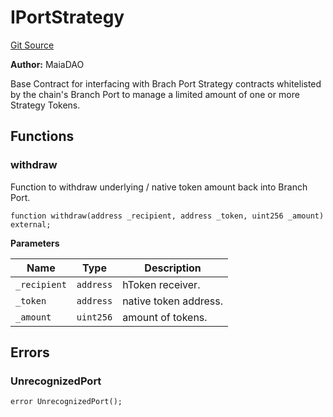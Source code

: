 # IPortStrategy
[Git Source](https://github.com/Maia-DAO/test-env-V2/blob/84b5f9e8695c91ddb02f27bb3dfb1c652f55ced4/ulysses-omnichain/interfaces/IPortStrategy.sol)

**Author:**
MaiaDAO

Base Contract for interfacing with Brach Port Strategy contracts
whitelisted by the chain's Branch Port to manage a limited amount
of one or more Strategy Tokens.


## Functions
### withdraw

Function to withdraw underlying / native token amount back into Branch Port.


```solidity
function withdraw(address _recipient, address _token, uint256 _amount) external;
```
**Parameters**

|Name|Type|Description|
|----|----|-----------|
|`_recipient`|`address`|hToken receiver.|
|`_token`|`address`|native token address.|
|`_amount`|`uint256`|amount of tokens.|


## Errors
### UnrecognizedPort

```solidity
error UnrecognizedPort();
```

